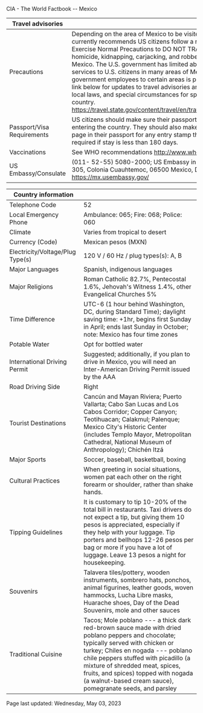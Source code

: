 CIA - The World Factbook -- Mexico

| Travel advisories | |
| --- | --- |
| Precautions | Depending on the area of Mexico to be visited, the US Department of State currently recommends US citizens follow a range of travel guidance from Exercise Normal Precautions to DO NOT TRAVEL. Violent crime such as homicide, kidnapping, carjacking, and robbery is widespread and common in Mexico. The U.S. government has limited ability to provide emergency services to U.S. citizens in many areas of Mexico, as travel by U.S. government employees to certain areas is prohibited or restricted. Consult the link below for updates to travel advisories and statements on safety, security, local laws, and special circumstances for specific destinations within the country.  <https://travel.state.gov/content/travel/en/traveladvisories/traveladvisories.html> |
| Passport/Visa Requirements | US citizens should make sure their passport is valid at the date of their entering the country. They should also make sure they have at least 1 blank page in their passport for any entry stamp that will be required. A visa is not required if stay is less than 180 days. |
| Vaccinations | See WHO recommendations  <http://www.who.int/> |
| US Embassy/Consulate | (011- 52-55) 5080-2000; US Embassy in Mexico City, Paseo de la Reforma 305, Colonia Cuauhtemoc, 06500 Mexico, D.F.; ACSMexicoCity@state.gov; https://mx.usembassy.gov/ |

| Country information |  |
| --- | --- |
| Telephone Code | 52 |
| Local Emergency Phone | Ambulance: 065; Fire: 068; Police: 060 |
| Climate | Varies from tropical to desert |
| Currency (Code) | Mexican pesos (MXN) |
| Electricity/Voltage/Plug Type(s) | 120 V / 60 Hz / plug types(s): A, B |
| Major Languages | Spanish, indigenous languages |
| Major Religions | Roman Catholic 82.7%, Pentecostal 1.6%, Jehovah's Witness 1.4%, other Evangelical Churches 5% |
| Time Difference | UTC-6 (1 hour behind Washington, DC, during Standard Time); daylight saving time: +1hr, begins first Sunday in April; ends last Sunday in October; note: Mexico has four time zones |
| Potable Water | Opt for bottled water |
| International Driving Permit | Suggested; additionally, if you plan to drive in Mexico, you will need an Inter-American Driving Permit issued by the AAA |
| Road Driving Side | Right |
| Tourist Destinations | Cancún and Mayan Riviera; Puerto Vallarta; Cabo San Lucas and Los Cabos Corridor; Copper Canyon; Teotihuacan; Calakmul; Palenque; Mexico City's Historic Center (includes Templo Mayor, Metropolitan Cathedral, National Museum of Anthropology); Chichén Itzá |
| Major Sports | Soccer, baseball, basketball, boxing |
| Cultural Practices | When greeting in social situations, women pat each other on the right forearm or shoulder, rather than shake hands. |
| Tipping Guidelines | It is customary to tip 10-20% of the total bill in restaurants. Taxi drivers do not expect a tip, but giving them 10 pesos is appreciated, especially if they help with your luggage. Tip porters and bellhops 12-26 pesos per bag or more if you have a lot of luggage. Leave 13 pesos a night for housekeeping. |
| Souvenirs | Talavera tiles/pottery, wooden instruments, sombrero hats, ponchos, animal figurines, leather goods, woven hammocks, Lucha Libre masks, Huarache shoes, Day of the Dead Souvenirs, mole and other sauces |
| Traditional Cuisine | Tacos; Mole poblano --- a thick dark red-brown sauce made with dried poblano peppers and chocolate; typically served with chicken or turkey; Chiles en nogada --- poblano chile peppers stuffed with picadillo (a mixture of shredded meat, spices, fruits, and spices) topped with nogada (a walnut-based cream sauce), pomegranate seeds, and parsley |

Page last updated: Wednesday, May 03, 2023
